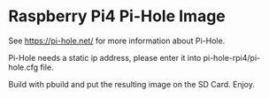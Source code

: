 Raspberry Pi4 Pi-Hole Image
===========================

See https://pi-hole.net/ for more information about Pi-Hole.

Pi-Hole needs a static ip address, please enter it into
pi-hole-rpi4/pi-hole.cfg file.

Build with pbuild and put the resulting image on the SD Card.
Enjoy.
